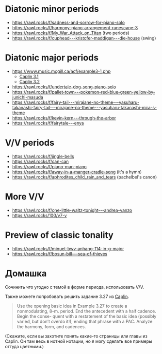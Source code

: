 # Diatonic minor periods

- https://rawl.rocks/f/sadness-and-sorrow-for-piano-solo
- https://rawl.rocks/f/harmony-piano-arrangement-runescape-3
- https://rawl.rocks/f/My_War_Attack_on_Titan (two periods)
- https://rawl.rocks/f/cuphead---kristofer-maddigan---die-house (swing)


# Diatonic major periods

- https://www.music.mcgill.ca/acf/example3-1.php
  - [Caplin 3.1](https://rawl.rocks/f/serenade-no.-13-_eine-kleine-nachtmusik_-k525---ii.-romanze)
  - [Caplin 3.2](https://rawl.rocks/f/sonata-no.-9-2nd-movement-k.-311)
- https://rawl.rocks/f/undertale-dog-song-piano-solo
- https://rawl.rocks/f/pallet-town---pokemon-red-blue-green-yellow-by-junichi-masuda
- https://rawl.rocks/f/fairy-tail---mirajane-no-theme---yasuharu-takanashi-fairy-tail---mirajane-no-theme---yasuharu-takanashi-mira-s-theme
- https://rawl.rocks/f/kevin-kern---through-the-arbor
- https://rawl.rocks/f/fairytale---enya

# V/V periods

- https://rawl.rocks/f/jingle-bells
- https://rawl.rocks/f/can-can
- https://rawl.rocks/f/piano-man-piano
- https://rawl.rocks/f/away-in-a-manger-cradle-song (it's a hymn)
- https://rawl.rocks/f/aphrodites_child_rain_and_tears (pachelbel's canon)

# More V/V

- https://rawl.rocks/f/one-little-waltz-tonight---andrea-vanzo
- https://rawl.rocks/100/v7-v

# Preview of classic tonality

- https://rawl.rocks/f/minuet-bwv-anhang-114-in-g-major
- https://rawl.rocks/f/bosun-bill---sea-of-thieves

# Домашка

Сочинить что угодно с темой в форме периода, использовать V/V.

Также можете попробовать решить задание 3.27 из [Caplin](https://www.dropbox.com/scl/fi/kokofqpcytf8qx2pamixf/William-E.-Caplin-Analyzing-Classical-Form_-An-Approach-for-the-Classroom-Oxford-University-Press-2013.pdf?rlkey=cqt90egnyj5wl5r5jolo813ol&st=mtaspzvb&dl=0).

> Use the opening basic idea in Example 3.27 to create a nonmodulating,
8-m. period. End the antecedent with a half cadence. Begin the conse-
quent with a restatement of the basic idea (possibly varied, but don’t
overdo it!), ending that phrase with a PAC. Analyze the harmony, form,
and cadences.

(Скажите, если вы захотите понять какие-то страницы или главы из Caplin. Он там весь в нотной нотации, но я могу сделать все примеры оттуда цветными.)
